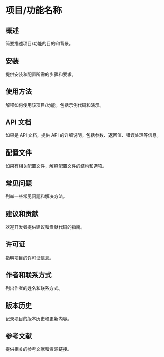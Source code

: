 # 项目/功能名称

## 概述
简要描述项目/功能的目的和背景。

## 安装
提供安装和配置所需的步骤和要求。

## 使用方法
解释如何使用该项目/功能。包括示例代码和演示。

## API 文档
如果是 API 文档，提供 API 的详细说明。包括参数、返回值、错误处理等信息。

## 配置文件
如果有相关配置文件，解释配置文件的结构和选项。

## 常见问题
列举一些常见问题和解决方法。

## 建议和贡献
欢迎开发者提供建议和贡献代码的指南。

## 许可证
指明项目的许可证信息。

## 作者和联系方式
列出作者的姓名和联系方式。

## 版本历史
记录项目的版本历史和更新内容。

## 参考文献
提供相关的参考文献和资源链接。

